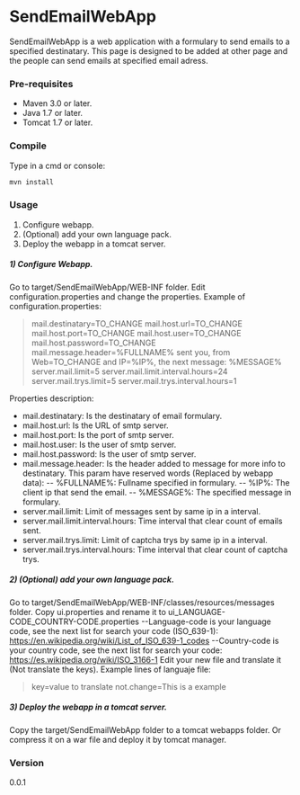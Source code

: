 # SendEmailWebApp

SendEmailWebApp is a web application with a formulary to send emails to a specified destinatary.
This page is designed to be added at other page and the people can send emails at specified email adress.

### Pre-requisites
* Maven 3.0 or later.
* Java 1.7 or later.
* Tomcat 1.7 or later.

### Compile
Type in a cmd or console:
```sh
mvn install
```

### Usage
1) Configure webapp.
2) (Optional) add your own language pack.
3) Deploy the webapp in a tomcat server.

##### 1) Configure Webapp.
Go to target/SendEmailWebApp/WEB-INF folder.
Edit configuration.properties and change the properties.
Example of configuration.properties:
> mail.destinatary=TO_CHANGE
> mail.host.url=TO_CHANGE
> mail.host.port=TO_CHANGE
> mail.host.user=TO_CHANGE
> mail.host.password=TO_CHANGE
> mail.message.header=%FULLNAME% sent you, from Web=TO_CHANGE and IP=%IP%, the next message: %MESSAGE%
> server.mail.limit=5
> server.mail.limit.interval.hours=24
> server.mail.trys.limit=5
> server.mail.trys.interval.hours=1

Properties description: 
- mail.destinatary: Is the destinatary of email formulary.
- mail.host.url: Is the URL of smtp server.
- mail.host.port: Is the port of smtp server.
- mail.host.user: Is the user of smtp server.
- mail.host.password: Is the user of smtp server.
- mail.message.header: Is the header added to message for more info to destinatary. This param have reserved words (Replaced by webapp data):
-- %FULLNAME%: Fullname specified in formulary.
-- %IP%: The client ip that send the email.
-- %MESSAGE%: The specified message in formulary.
- server.mail.limit: Limit of messages sent by same ip in a interval.
- server.mail.limit.interval.hours: Time interval that clear count of emails sent.
- server.mail.trys.limit: Limit of captcha trys by same ip in a interval.
- server.mail.trys.interval.hours:  Time interval that clear count of captcha trys.

##### 2) (Optional) add your own language pack.
Go to target/SendEmailWebApp/WEB-INF/classes/resources/messages folder.
Copy ui.properties and rename it to ui_LANGUAGE-CODE_COUNTRY-CODE.properties
--Language-code is your language code, see the next list for search your code (ISO_639-1): https://en.wikipedia.org/wiki/List_of_ISO_639-1_codes
--Country-code is your country code, see the next list for search your code:
https://es.wikipedia.org/wiki/ISO_3166-1
Edit your new file and translate it (Not translate the keys).
Example lines of languaje file:
> key=value to translate
> not.change=This is a example

##### 3) Deploy the webapp in a tomcat server.
Copy the target/SendEmailWebApp folder to a tomcat webapps folder.
Or compress it on a war file and deploy it by tomcat manager.

### Version
0.0.1